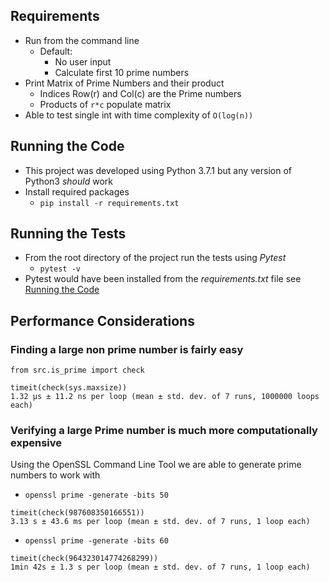 ## Requirements
- Run from the command line
    - Default:
        - No user input
        - Calculate first 10 prime numbers
- Print Matrix of Prime Numbers and their product
    - Indices Row(r) and Col(c) are the Prime numbers
    - Products of `r*c` populate matrix
- Able to test single int with time complexity of `O(log(n))`

## Running the Code
- This project was developed using Python 3.7.1 but any version of Python3 _should_ work
- Install required packages
    - `pip install -r requirements.txt`

## Running the Tests
- From the root directory of the project run the tests using *Pytest*
    - `pytest -v`
- Pytest would have been installed from the _requirements.txt_ file see [Running the
  Code](#running-the-code)

## Performance Considerations
### Finding a large non prime number is fairly easy
```
from src.is_prime import check

timeit(check(sys.maxsize))
1.32 µs ± 11.2 ns per loop (mean ± std. dev. of 7 runs, 1000000 loops each)
```

### Verifying a large Prime number is much more computationally expensive
Using the OpenSSL Command Line Tool we are able to generate prime numbers to work with
- `openssl prime -generate -bits 50`
```
timeit(check(987608350166551))
3.13 s ± 43.6 ms per loop (mean ± std. dev. of 7 runs, 1 loop each)
```

- `openssl prime -generate -bits 60`
```
timeit(check(964323014774268299))
1min 42s ± 1.3 s per loop (mean ± std. dev. of 7 runs, 1 loop each)
```
